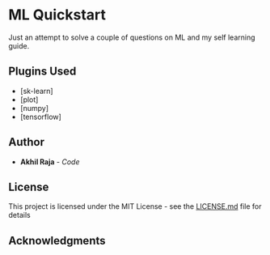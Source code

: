 # ML Quickstart

Just an attempt to solve a couple of questions on ML and my self learning guide.

## Plugins Used

* [sk-learn]
* [plot]
* [numpy]
* [tensorflow]


## Author

* **Akhil Raja** - *Code* 

## License

This project is licensed under the MIT License - see the [LICENSE.md](LICENSE.md) file for details

## Acknowledgments
